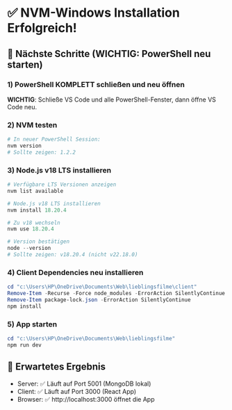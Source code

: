 # ✅ NVM-Windows Installation Erfolgreich!

## 🔄 Nächste Schritte (WICHTIG: PowerShell neu starten)

### 1) PowerShell KOMPLETT schließen und neu öffnen
**WICHTIG**: Schließe VS Code und alle PowerShell-Fenster, dann öffne VS Code neu.

### 2) NVM testen
```powershell
# In neuer PowerShell Session:
nvm version
# Sollte zeigen: 1.2.2
```

### 3) Node.js v18 LTS installieren
```powershell
# Verfügbare LTS Versionen anzeigen
nvm list available

# Node.js v18 LTS installieren
nvm install 18.20.4

# Zu v18 wechseln
nvm use 18.20.4

# Version bestätigen
node --version
# Sollte zeigen: v18.20.4 (nicht v22.18.0)
```

### 4) Client Dependencies neu installieren
```powershell
cd "c:\Users\HP\OneDrive\Documents\Web\lieblingsfilme\client"
Remove-Item -Recurse -Force node_modules -ErrorAction SilentlyContinue
Remove-Item package-lock.json -ErrorAction SilentlyContinue
npm install
```

### 5) App starten
```powershell
cd "c:\Users\HP\OneDrive\Documents\Web\lieblingsfilme"
npm run dev
```

## 🎯 Erwartetes Ergebnis
- Server: ✅ Läuft auf Port 5001 (MongoDB lokal)
- Client: ✅ Läuft auf Port 3000 (React App)
- Browser: ✅ http://localhost:3000 öffnet die App
